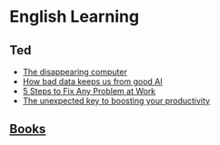 # English Learning

## Ted

- [The disappearing computer](./ted/the_disappearing_computer.md)
- [How bad data keeps us from good AI](./ted/how_bad_data_keeps_us_from_good_AI.pdf)
- [5 Steps to Fix Any Problem at Work](./ted/5_steps_to_fix_any_problem_at_work.pdf.pdf)
- [The unexpected key to boosting your productivity](./ted/the_unexpected_key_to_boosting_your_productivity.pdf)

## [Books](./books_note/index.md)
